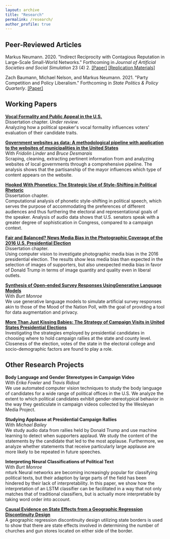 ```yaml
---
layout: archive
title: "Research"
permalink: /research/
author_profile: true
---
```


## Peer-Reviewed Articles
Markus Neumann. 2020. "Indirect Reciprocity with Contagious Reputation in Large-Scale Small-World Networks." Forthcoming in *Journal of Artificial Societies and Social Simulation* 23 (4) 2. [[Paper]](http://jasss.soc.surrey.ac.uk/23/4/2.html) [[Replication Materials]](https://www.comses.net/codebases/41bc083e-b8d3-4133-83ed-150bb63a4b39/releases/1.0.0/)

Zach Baumann, Michael Nelson, and Markus Neumann. 2021. "Party Competition and Policy Liberalism." Forthcoming in *State Politics & Policy Quarterly*. [[Paper]](https://markusneumann.github.io/files/BNN_SPPC_RR%20Final_Replication.pdf)

## Working Papers

<b>[Vocal Formality and Public Appeal in the U.S.](https://markusneumann.github.io/research/formality_appeal)</b> <br>
Dissertation chapter. *Under review*. <br>
Analyzing how a political speaker's vocal formality influences voters' evaluation of their candidate traits.

<b>[Government websites as data: A methodological pipeline with application to the websites of municipalities in the United States](https://markusneumann.github.io/research/govwebsites)</b> <br>
With _Fridolin Linder_ and _Bruce Desmarais_<br>
Scraping, cleaning, extracting pertinent information from and analyzing websites of local governments through a comprehensive pipeline. The analysis shows that the partisanship of the mayor influences which type of content appears on the website.

<b>[Hooked With Phonetics: The Strategic Use of Style-Shifting in Political Rhetoric](https://markusneumann.github.io/research/phoneticstyleshifting)</b> <br>
Dissertation chapter. <br>
Computational analysis of phonetic style-shifting in political speech, which serves the purpose of accommodating the preferences of different audiences and thus furthering the electoral and representational goals of the speaker. Analysis of audio data shows that U.S. senators speak with a greater degree of sophistication in Congress, compared to a campaign context.

<b>[Fair and Balanced? News Media Bias in the Photographic Coverage of the 2016 U.S. Presidential Election](https://markusneumann.github.io/research/mediabias)</b> <br>
Dissertation chapter. <br>
Using computer vision to investigate photographic media bias in the 2016 presidential election. The results show less media bias than expected in the selection of images of supporters, but also unexpected media bias in favor of Donald Trump in terms of image quantity and quality even in liberal outlets.

<b>[Synthesis of Open-ended Survey Responses UsingGenerative Language Models]()</b> <br>
With _Burt Monroe_<br>
We use generative language models to simulate artificial survey responses akin to those of the Mood of the Nation Poll, with the goal of providing a tool for data augmentation and privacy.

<b>[More Than Just Kissing Babies: The Strategy of Campaign Visits in United States Presidential Elections](https://markusneumann.github.io/research/campaignvisits)</b> <br>
Investigating the strategies employed by presidential candidates in choosing where to hold campaign rallies at the state and county level. Closeness of the election, votes of the state in the electoral college and socio-demographic factors are found to play a role.

## Other Research Projects

<b>Body Language and Gender Stereotypes in Campaign Video</b> <br>
With _Erika Fowler_ and _Travis Ridout_<br>
We use automated computer vision techniques to study the body language of candidates for a wide range of political offices in the U.S. We analyze the extent to which political candidates exhibit gender-stereotypical behavior in the way they gesticulate in campaign videos collected by the Wesleyan Media Project.

<b>Studying Applause at Presidential Campaign Rallies</b> <br>
With _Michael Bailey_<br>
We study audio data from rallies held by Donald Trump and use machine learning to detect when supporters applaud. We study the content of the statements by the candidate that led to the most applause. Furthermore, we analyze whether statements that receive particularly large applause are more likely to be repeated in future speeches.

<b>Interpreting Neural Classifications of Political Text</b> <br>
With _Burt Monroe_<br>mturk
Neural networks are becoming increasingly popular for classifying political texts, but their adaption by large parts of the field has been hindered by their lack of interpretability. In this paper, we show how the interpretation of an LSTM classifier can be facilitated in a way that not only matches that of traditional classifiers, but is actually more interpretable by taking word order into account.

<b>[Causal Evidence on State Effects from a Geographic Regression Discontinuity Design](https://markusneumann.github.io/research/politicalculture)</b> <br>
A geographic regression discontinuity design utilizing state borders is used to show that there are state effects involved in determining the number of churches and gun stores located on either side of the border.
